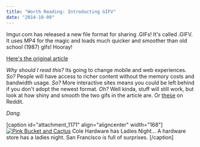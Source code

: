```yaml
---
title: "Worth Reading: Introducting GIFV"
date: "2014-10-09"
---
```


Imgur.com has released a new file format for sharing .GIFs! It's called .GIFV. It uses MP4 for the magic and loads much quicker and smoother than old school (1987) gifs! Hooray!

[Here's the original article](http://imgur.com/blog/2014/10/09/introducing-gifv/ "imgur.com")

_Why should I read this?_ Its going to change mobile and web experiences. _So?_ People will have access to richer content without the memory costs and bandwidth usage. _So?_ More interactive sites means you could be left behind if you don't adopt the newest format. _Oh?_ Well kinda, stuff will still work, but look at how shiny and smooth the two gifs in the article are. Or [these](http://www.reddit.com/r/gifv "r/gifv") on Reddit.

_Dang._

\[caption id="attachment\_1171" align="aligncenter" width="168"\][![Pink Bucket and Cactus](images/WP_20141008_003-168x300.jpg)](http://www.colehardware.com/) Cole Hardware has Ladies Night... A hardware store has a ladies night. San Francisco is full of surprises. \[/caption\]

